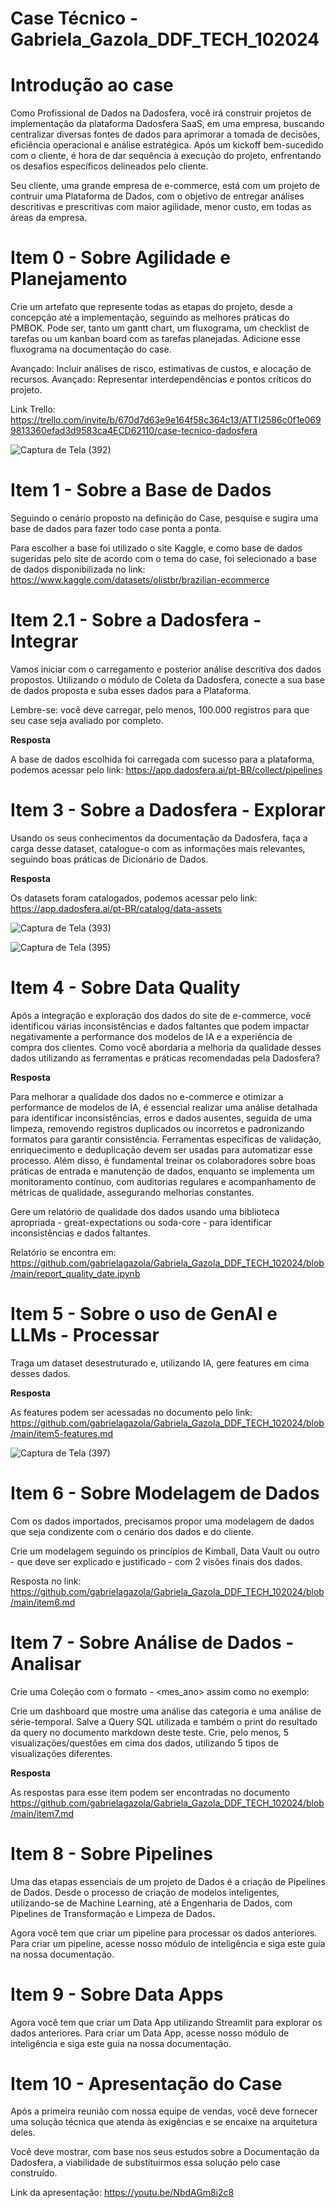 # Case Técnico - Gabriela_Gazola_DDF_TECH_102024

# Introdução ao case

Como Profissional de Dados na Dadosfera, você irá construir projetos de implementação da plataforma Dadosfera SaaS, em uma empresa, buscando centralizar diversas fontes de dados para aprimorar a tomada de decisões, eficiência operacional e análise estratégica. Após um kickoff bem-sucedido com o cliente, é hora de dar sequência à execução do projeto, enfrentando os desafios específicos delineados pelo cliente.

Seu cliente, uma grande empresa de e-commerce, está com um projeto de contruir uma Plataforma de Dados, com o objetivo de entregar análises descritivas e prescritivas com maior agilidade, menor custo, em todas as áreas da empresa.

# Item 0 - Sobre Agilidade e Planejamento

Crie um artefato que represente todas as etapas do projeto, desde a concepção até a implementação, seguindo as melhores práticas do PMBOK. Pode ser, tanto um gantt chart, um fluxograma, um checklist de tarefas ou um kanban board com as tarefas planejadas. Adicione esse fluxograma na documentação do case.

Avançado: Incluir análises de risco, estimativas de custos, e alocação de recursos. Avançado: Representar interdependências e pontos críticos do projeto.

Link Trello: https://trello.com/invite/b/670d7d63e9e164f58c364c13/ATTI2586c0f1e0699813360efad3d9583ca4ECD62110/case-tecnico-dadosfera

![Captura de Tela (392)](https://github.com/user-attachments/assets/eb1b5a61-c1e2-448a-8bdf-52b72cbc15e7)


# Item 1 - Sobre a Base de Dados

Seguindo o cenário proposto na definição do Case, pesquise e sugira uma base de dados para fazer todo case ponta a ponta.

Para escolher a base foi utilizado o site Kaggle, e como base de dados sugeridas pelo site de acordo com o tema do case, foi selecionado a base de dados disponibilizada no link: https://www.kaggle.com/datasets/olistbr/brazilian-ecommerce


# Item 2.1 - Sobre a Dadosfera - Integrar

Vamos iniciar com o carregamento e posterior análise descritiva dos dados propostos. Utilizando o módulo de Coleta da Dadosfera, conecte a sua base de dados proposta e suba esses dados para a Plataforma.

Lembre-se: você deve carregar, pelo menos, 100.000 registros para que seu case seja avaliado por completo.

**Resposta**

A base de dados escolhida foi carregada com sucesso para a plataforma, podemos acessar pelo link: https://app.dadosfera.ai/pt-BR/collect/pipelines

# Item 3 - Sobre a Dadosfera - Explorar

Usando os seus conhecimentos da documentação da Dadosfera, faça a carga desse dataset, catalogue-o com as informações mais relevantes, seguindo boas práticas de Dicionário de Dados.

**Resposta**

Os datasets foram catalogados, podemos acessar pelo link: https://app.dadosfera.ai/pt-BR/catalog/data-assets

![Captura de Tela (393)](https://github.com/user-attachments/assets/12945e04-7a3c-49bf-bb52-242dd7b2c002)

![Captura de Tela (395)](https://github.com/user-attachments/assets/0068fc6f-b470-43b1-bb1d-c595a4b7b4c4)


# Item 4 - Sobre Data Quality

Após a integração e exploração dos dados do site de e-commerce, você identificou várias inconsistências e dados faltantes que podem impactar negativamente a performance dos modelos de IA e a experiência de compra dos clientes. Como você abordaria a melhoria da qualidade desses dados utilizando as ferramentas e práticas recomendadas pela Dadosfera?

**Resposta**

Para melhorar a qualidade dos dados no e-commerce e otimizar a performance de modelos de IA, é essencial realizar uma análise detalhada para identificar inconsistências, erros e dados ausentes, seguida de uma limpeza, removendo registros duplicados ou incorretos e padronizando formatos para garantir consistência. Ferramentas específicas de validação, enriquecimento e deduplicação devem ser usadas para automatizar esse processo. Além disso, é fundamental treinar os colaboradores sobre boas práticas de entrada e manutenção de dados, enquanto se implementa um monitoramento contínuo, com auditorias regulares e acompanhamento de métricas de qualidade, assegurando melhorias constantes.

Gere um relatório de qualidade dos dados usando uma biblioteca apropriada - great-expectations ou soda-core - para identificar inconsistências e dados faltantes.

Relatório se encontra em: https://github.com/gabrielagazola/Gabriela_Gazola_DDF_TECH_102024/blob/main/report_quality_date.ipynb

# Item 5 - Sobre o uso de GenAI e LLMs - Processar

Traga um dataset desestruturado e, utilizando IA, gere features em cima desses dados.

**Resposta**

As features podem ser acessadas no documento pelo link: https://github.com/gabrielagazola/Gabriela_Gazola_DDF_TECH_102024/blob/main/item5-features.md

![Captura de Tela (397)](https://github.com/user-attachments/assets/209d1fe8-4ee2-410a-8a02-4d1abd40a445)



# Item 6 - Sobre Modelagem de Dados

Com os dados importados, precisamos propor uma modelagem de dados que seja condizente com o cenário dos dados e do cliente.

Crie um modelagem seguindo os princípios de Kimball, Data Vault ou outro - que deve ser explicado e justificado - com 2 visões finais dos dados.

Resposta no link: https://github.com/gabrielagazola/Gabriela_Gazola_DDF_TECH_102024/blob/main/item6.md

# Item 7 - Sobre Análise de Dados - Analisar

Crie uma Coleção com o formato - <mes_ano> assim como no exemplo:

Crie um dashboard que mostre uma análise das categoria e uma análise de série-temporal. Salve a Query SQL utilizada e também o print do resultado da query no documento markdown deste teste. Crie, pelo menos, 5 visualizações/questões em cima dos dados, utilizando 5 tipos de visualizações diferentes.

**Resposta**

As respostas para esse item podem ser encontradas no documento https://github.com/gabrielagazola/Gabriela_Gazola_DDF_TECH_102024/blob/main/item7.md

# Item 8 - Sobre Pipelines

Uma das etapas essenciais de um projeto de Dados é a criação de Pipelines de Dados. Desde o processo de criação de modelos inteligentes, utilizando-se de Machine Learning, até a Engenharia de Dados, com Pipelines de Transformação e Limpeza de Dados.

Agora você tem que criar um pipeline para processar os dados anteriores. Para criar um pipeline, acesse nosso módulo de inteligência e siga este guia na nossa documentação.

# Item 9 - Sobre Data Apps

Agora você tem que criar um Data App utilizando Streamlit para explorar os dados anteriores. Para criar um Data App, acesse nosso módulo de inteligência e siga este guia na nossa documentação.

# Item 10 - Apresentação do Case

Após a primeira reunião com nossa equipe de vendas, você deve fornecer uma solução técnica que atenda às exigências e se encaixe na arquitetura deles. 

Você deve mostrar, com base nos seus estudos sobre a Documentação da Dadosfera, a viabilidade de substituirmos essa solução pelo case construído.

Link da apresentação: https://youtu.be/NbdAGm8i2c8
